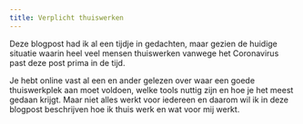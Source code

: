```yaml
---
title: Verplicht thuiswerken
---
```


Deze blogpost had ik al een tijdje in gedachten, maar gezien de huidige situatie waarin heel veel mensen thuiswerken vanwege het Coronavirus past deze post prima in de tijd.

Je hebt online vast al een en ander gelezen over waar een goede thuiswerkplek aan moet voldoen, welke tools nuttig zijn en hoe je het meest gedaan krijgt. Maar niet alles werkt voor iedereen en daarom wil ik in deze blogpost beschrijven hoe ik thuis werk en wat voor mij werkt.
